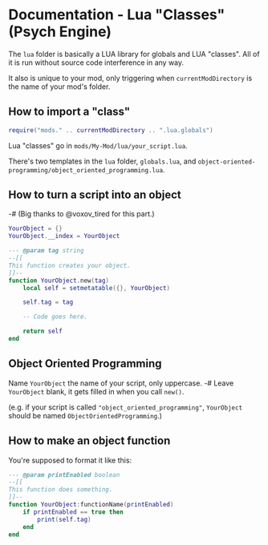 # Documentation - Lua "Classes" (Psych Engine)

The `lua` folder is basically a LUA library for globals and LUA "classes".
All of it is run without source code interference in any way.

It also is unique to your mod, only triggering when `currentModDirectory` is the name of your mod's folder.

## How to import a "class"

```lua
require("mods." .. currentModDirectory .. ".lua.globals")
```

Lua "classes" go in `mods/My-Mod/lua/your_script.lua`.

There's two templates in the `lua` folder, `globals.lua`, and `object-oriented-programming/object_oriented_programming.lua`.

## How to turn a script into an object

-# (Big thanks to @voxov_tired for this part.)

```lua
YourObject = {}
YourObject.__index = YourObject

--- @param tag string
--[[
This function creates your object.
]]--
function YourObject.new(tag)
    local self = setmetatable({}, YourObject)

    self.tag = tag

    -- Code goes here.

    return self
end
```

## Object Oriented Programming

Name `YourObject` the name of your script, only uppercase.
-# Leave `YourObject` blank, it gets filled in when you call `new()`.

(e.g. if your script is called `"object_oriented_programming"`,
`YourObject` should be named `ObjectOrientedProgramming`.)

## How to make an object function

You're supposed to format it like this:

```lua
--- @param printEnabled boolean
--[[
This function does something.
]]--
function YourObject:functionName(printEnabled)
    if printEnabled == true then
        print(self.tag)
    end
end
```
